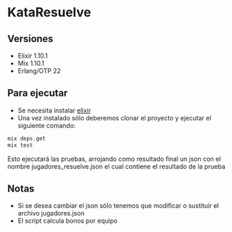 # KataResuelve

## Versiones
* Elixir 1.10.1
* Mix 1.10.1
* Erlang/OTP 22

## Para ejecutar
  * Se necesita instalar [elixir](https://elixir-lang.org/install.html "Elixir")
  * Una vez instalado sólo deberemos clonar el proyecto y ejecutar el siguiente comando: 
  ```elixir
  mix deps.get
  mix test
  ```
  Esto ejecutará las pruebas, arrojando como resultado final un json con el nombre jugadores_resuelve.json el cual contiene el resultado de la prueba

## Notas

 * Si se desea cambiar el json sólo tenemos que modificar o sustituir el archivo jugadores.json
 * El script calcula bonos por equipo


